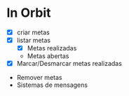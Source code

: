 # In Orbit

- [x] criar metas 
- [x] listar metas 
    - [x] Metas realizadas 
    - Metas abertas
- [x] Marcar/Desmarcar metas realizadas 
- Remover metas 
- Sistemas de mensagens 